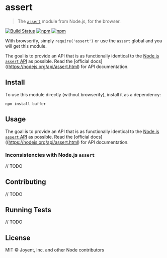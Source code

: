 # assert

> The [`assert`](https://nodejs.org/api/assert.html) module from Node.js, for the browser.

[![Build Status](https://travis-ci.org/browserify/commonjs-assert.svg?branch=sync-with-node-master)](https://travis-ci.org/browserify/commonjs-assert)
[![npm](https://img.shields.io/npm/dm/create-xpub.svg)](https://www.npmjs.com/package/create-xpub)
[![npm](https://img.shields.io/npm/v/create-xpub.svg)](https://www.npmjs.com/package/create-xpub)

With browserify, simply `require('assert')` or use the `assert` global and you will get this module.

The goal is to provide an API that is as functionally identical to the [Node.js `assert` API](https://nodejs.org/api/assert.html) as possible. Read the [official docs]((https://nodejs.org/api/assert.html) for API documentation.

## Install

To use this module directly (without browserify), install it as a dependency:

```
npm install buffer
```

## Usage

The goal is to provide an API that is as functionally identical to the [Node.js `assert` API](https://nodejs.org/api/assert.html) as possible. Read the [official docs]((https://nodejs.org/api/assert.html) for API documentation.

### Inconsistencies with Node.js `assert`

// TODO

## Contributing

// TODO

## Running Tests

// TODO

## License

MIT © Joyent, Inc. and other Node contributors
